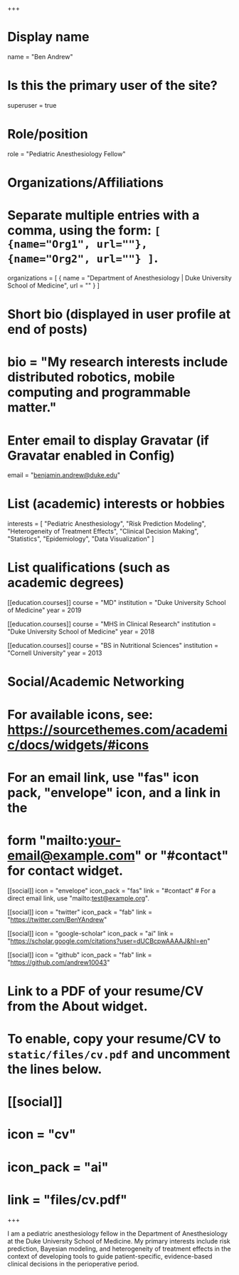 +++
# Display name
name = "Ben Andrew"

# Is this the primary user of the site?
superuser = true

# Role/position
role = "Pediatric Anesthesiology Fellow"

# Organizations/Affiliations
#   Separate multiple entries with a comma, using the form: `[ {name="Org1", url=""}, {name="Org2", url=""} ]`.
organizations = [ { name = "Department of Anesthesiology | Duke University School of Medicine", url = "" } ]

# Short bio (displayed in user profile at end of posts)
# bio = "My research interests include distributed robotics, mobile computing and programmable matter."

# Enter email to display Gravatar (if Gravatar enabled in Config)
email = "benjamin.andrew@duke.edu"

# List (academic) interests or hobbies
interests = [
  "Pediatric Anesthesiology",
  "Risk Prediction Modeling",
  "Heterogeneity of Treatment Effects",
  "Clinical Decision Making",
  "Statistics",
  "Epidemiology",
  "Data Visualization"
]

# List qualifications (such as academic degrees)
[[education.courses]]
  course = "MD"
  institution = "Duke University School of Medicine"
  year = 2019
  
[[education.courses]]
  course = "MHS in Clinical Research"
  institution = "Duke University School of Medicine"
  year = 2018

[[education.courses]]
  course = "BS in Nutritional Sciences"
  institution = "Cornell University"
  year = 2013

# Social/Academic Networking
# For available icons, see: https://sourcethemes.com/academic/docs/widgets/#icons
#   For an email link, use "fas" icon pack, "envelope" icon, and a link in the
#   form "mailto:your-email@example.com" or "#contact" for contact widget.

[[social]]
  icon = "envelope"
  icon_pack = "fas"
  link = "#contact"  # For a direct email link, use "mailto:test@example.org".

[[social]]
  icon = "twitter"
  icon_pack = "fab"
  link = "https://twitter.com/BenYAndrew"

[[social]]
  icon = "google-scholar"
  icon_pack = "ai"
  link = "https://scholar.google.com/citations?user=dUCBcpwAAAAJ&hl=en"

[[social]]
  icon = "github"
  icon_pack = "fab"
  link = "https://github.com/andrew10043"

# Link to a PDF of your resume/CV from the About widget.
# To enable, copy your resume/CV to `static/files/cv.pdf` and uncomment the lines below.
# [[social]]
#   icon = "cv"
#   icon_pack = "ai"
#   link = "files/cv.pdf"

+++

I am a pediatric anesthesiology fellow in the Department of Anesthesiology at the Duke University School of Medicine. My primary interests include risk prediction, Bayesian modeling, and heterogeneity of treatment effects in the context of developing tools to guide patient-specific, evidence-based clinical decisions in the perioperative period.
